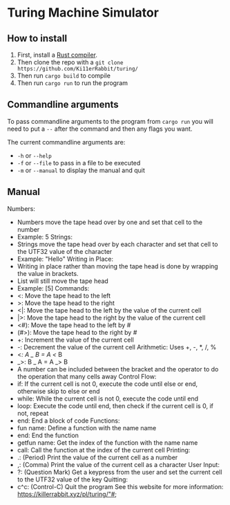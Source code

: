 # Turing Machine Simulator
## How to install
1. First, install a [Rust compiler](https://www.rust-lang.org/tools/install).
2. Then clone the repo with a `git clone https://github.com/Ki11erRabbit/turing/`
3. Then run `cargo build` to compile
4. Then run `cargo run` to run the program


## Commandline arguments
To pass commandline arguments to the program from `cargo run` you will need to put a `--` after the command and then any flags you want.

The current commandline arguments are:
* `-h` or `--help`
* `-f` or `--file` to pass in a file to be executed
* `-m` or `--manual` to display the manual and quit


## Manual
Numbers:
  - Numbers move the tape head over by one and set that cell to the number
  - Example: 5
Strings:
  - Strings move the tape head over by each character and set that cell to the UTF32 value of the character
  - Example: "Hello"
Writing in Place:
  - Writing in place rather than moving the tape head is done by wrapping the value in brackets.
  - List will still move the tape head
  - Example: [5]
Commands:
  - <: Move the tape head to the left
  - \>: Move the tape head to the right
  - <|: Move the tape head to the left by the value of the current cell
  - |>: Move the tape head to the right by the value of the current cell
  - <#): Move the tape head to the left by #
  - (#>): Move the tape head to the right by #
  - +: Increment the value of the current cell
  - -: Decrement the value of the current cell
Arithmetic:
Uses +, -, *, /, %
  - <_: A _ B = A <_ B
  - _>: B _ A = A _> B
  - A number can be included between the bracket and the operator to do the operation that many cells away
Control Flow:
  - if: If the current cell is not 0, execute the code until else or end, otherwise skip to else or end
  - while: While the current cell is not 0, execute the code until end
  - loop: Execute the code until end, then check if the current cell is 0, if not, repeat
  - end: End a block of code
Functions:
  - fun name: Define a function with the name name
  - end: End the function
  - getfun name: Get the index of the function with the name name
  - call: Call the function at the index of the current cell
Printing:
  - .: (Period) Print the value of the current cell as a number
  - ,: (Comma) Print the value of the current cell as a character
User Input:
  - ?: (Question Mark) Get a keypress from the user and set the current cell to the UTF32 value of the key
Quitting:
  - c^c: (Control-C) Quit the program
See this website for more information: https://killerrabbit.xyz/pl/turing/"#;

